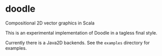 # doodle
Compositional 2D vector graphics in Scala

This is an experimental implementation of Doodle in a tagless final style.

Currently there is a Java2D backends. See the `examples` directory for examples.
